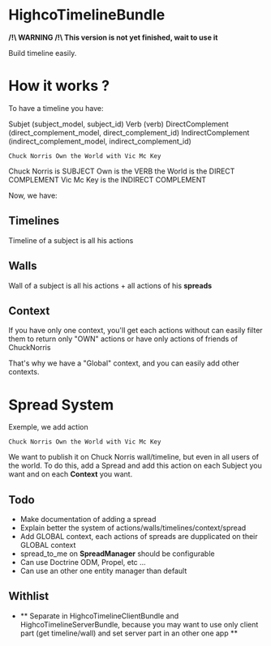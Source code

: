 HighcoTimelineBundle
====================

**/!\ WARNING /!\ This version is not yet finished, wait to use it**

Build timeline easily.

# How it works ?

To have a timeline you have:

Subjet (subject_model, subject_id)
Verb (verb)
DirectComplement (direct_complement_model, direct_complement_id)
IndirectComplement (indirect_complement_model, indirect_complement_id)

    Chuck Norris Own the World with Vic Mc Key

Chuck Norris is SUBJECT
Own is the VERB
the World is the DIRECT COMPLEMENT
Vic Mc Key is the INDIRECT COMPLEMENT

Now, we have:

## Timelines

Timeline of a subject is all his actions

## Walls

Wall of a subject is all his actions + all actions of his **spreads**

## Context

If you have only one context, you'll get each actions without can easily filter them to return only "OWN" actions or have only actions of friends of ChuckNorris

That's why we have a "Global" context, and you can easily add other contexts.

# Spread System

Exemple, we add action

    Chuck Norris Own the World with Vic Mc Key

We want to publish it on Chuck Norris wall/timeline, but even in all users of the world. To do this, add a Spread and add this action on each Subject you want and on each **Context** you want.

Todo
----

- Make documentation of adding a spread
- Explain better the system of actions/walls/timelines/context/spread
- Add GLOBAL context, each actions of spreads are dupplicated on their GLOBAL context
- spread_to_me on **SpreadManager** should be configurable
- Can use Doctrine ODM, Propel, etc ...
- Can use an other one entity manager than default

Withlist
--------

- ** Separate in HighcoTimelineClientBundle and HighcoTimelineServerBundle, because you may want to use only client part (get timeline/wall) and set server part in an other one app **

